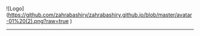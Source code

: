 ![Logo]
(https://github.com/zahrabashiry/zahrabashiry.github.io/blob/master/avatar-01%20(2).png?raw=true
)

---
